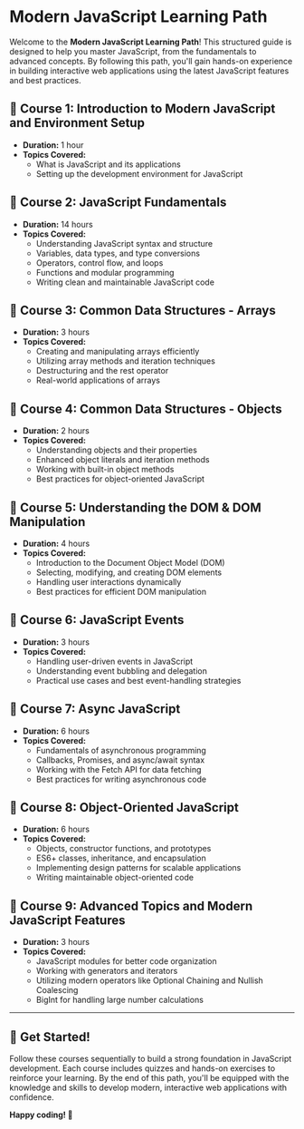 # Modern JavaScript Learning Path

Welcome to the **Modern JavaScript Learning Path**! This structured guide is designed to help you master JavaScript, from the fundamentals to advanced concepts. By following this path, you'll gain hands-on experience in building interactive web applications using the latest JavaScript features and best practices.

## 📌 Course 1: Introduction to Modern JavaScript and Environment Setup
- **Duration:** 1 hour
- **Topics Covered:**
  - What is JavaScript and its applications
  - Setting up the development environment for JavaScript

## 📌 Course 2: JavaScript Fundamentals
- **Duration:** 14 hours
- **Topics Covered:**
  - Understanding JavaScript syntax and structure
  - Variables, data types, and type conversions
  - Operators, control flow, and loops
  - Functions and modular programming
  - Writing clean and maintainable JavaScript code

## 📌 Course 3: Common Data Structures - Arrays
- **Duration:** 3 hours
- **Topics Covered:**
  - Creating and manipulating arrays efficiently
  - Utilizing array methods and iteration techniques
  - Destructuring and the rest operator
  - Real-world applications of arrays

## 📌 Course 4: Common Data Structures - Objects
- **Duration:** 2 hours
- **Topics Covered:**
  - Understanding objects and their properties
  - Enhanced object literals and iteration methods
  - Working with built-in object methods
  - Best practices for object-oriented JavaScript

## 📌 Course 5: Understanding the DOM & DOM Manipulation
- **Duration:** 4 hours
- **Topics Covered:**
  - Introduction to the Document Object Model (DOM)
  - Selecting, modifying, and creating DOM elements
  - Handling user interactions dynamically
  - Best practices for efficient DOM manipulation

## 📌 Course 6: JavaScript Events
- **Duration:** 3 hours
- **Topics Covered:**
  - Handling user-driven events in JavaScript
  - Understanding event bubbling and delegation
  - Practical use cases and best event-handling strategies

## 📌 Course 7: Async JavaScript
- **Duration:** 6 hours
- **Topics Covered:**
  - Fundamentals of asynchronous programming
  - Callbacks, Promises, and async/await syntax
  - Working with the Fetch API for data fetching
  - Best practices for writing asynchronous code

## 📌 Course 8: Object-Oriented JavaScript
- **Duration:** 6 hours
- **Topics Covered:**
  - Objects, constructor functions, and prototypes
  - ES6+ classes, inheritance, and encapsulation
  - Implementing design patterns for scalable applications
  - Writing maintainable object-oriented code

## 📌 Course 9: Advanced Topics and Modern JavaScript Features
- **Duration:** 3 hours
- **Topics Covered:**
  - JavaScript modules for better code organization
  - Working with generators and iterators
  - Utilizing modern operators like Optional Chaining and Nullish Coalescing
  - BigInt for handling large number calculations

---

## 🚀 Get Started!
Follow these courses sequentially to build a strong foundation in JavaScript development. Each course includes quizzes and hands-on exercises to reinforce your learning. By the end of this path, you'll be equipped with the knowledge and skills to develop modern, interactive web applications with confidence.

**Happy coding! 🎉**
